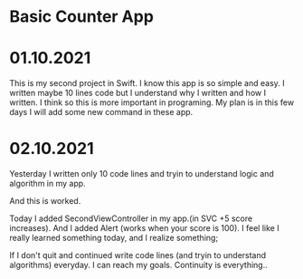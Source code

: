 # Basic Counter App


# 01.10.2021

This is my second project in Swift. I know this app is so simple and easy. 
I written maybe 10 lines code but I understand why I written and how I written.
I think so this is more important in programing. 
My plan is in this few days I will add some new command in these app. 

# 02.10.2021

Yesterday I written only 10 code lines and tryin to understand logic and algorithm in my app.

And this is worked.

Today I added SecondViewController in my app.(in SVC +5 score increases).
And I added Alert (works when your score is 100).
I feel like I really learned something today, and I realize something;

If I don't quit and continued write code lines (and tryin to understand algorithms) everyday.
I can reach my goals.
Continuity is everything..
